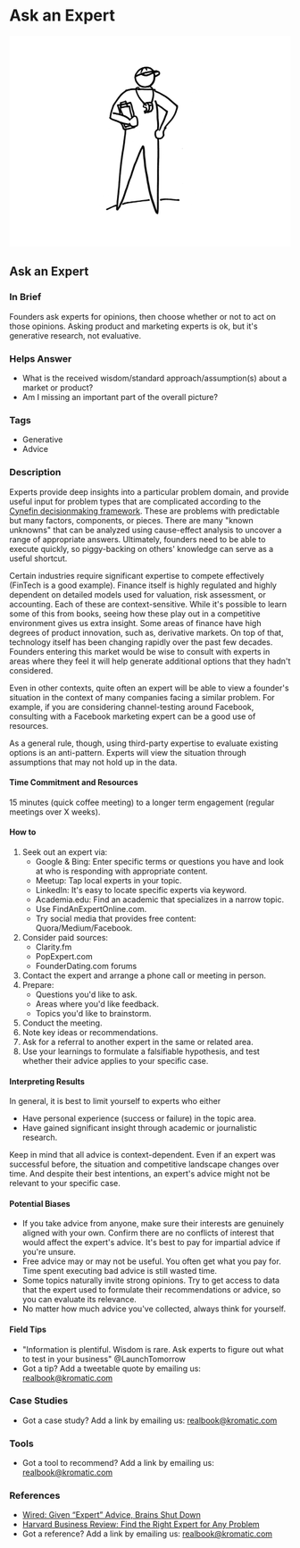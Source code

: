 # Ask an Expert

![](../.gitbook/assets/illustration-full-figure-coach-ask-an-expert.png)

## Ask an Expert

### In Brief

Founders ask experts for opinions, then choose whether or not to act on those opinions. Asking product and marketing experts is ok, but it's generative research, not evaluative.

### Helps Answer

* What is the received wisdom/standard approach/assumption\(s\) about a market or product?
* Am I missing an important part of the overall picture?

### Tags

* Generative
* Advice 

### Description

Experts provide deep insights into a particular problem domain, and provide useful input for problem types that are complicated according to the [Cynefin decisionmaking framework](https://en.wikipedia.org/wiki/Cynefin_framework). These are problems with predictable but many factors, components, or pieces. There are many "known unknowns" that can be analyzed using cause-effect analysis to uncover a range of appropriate answers. Ultimately, founders need to be able to execute quickly, so piggy-backing on others' knowledge can serve as a useful shortcut.

Certain industries require significant expertise to compete effectively \(FinTech is a good example\). Finance itself is highly regulated and highly dependent on detailed models used for valuation, risk assessment, or accounting. Each of these are context-sensitive. While it's possible to learn some of this from books, seeing how these play out in a competitive environment gives us extra insight. Some areas of finance have high degrees of product innovation, such as, derivative markets. On top of that, technology itself has been changing rapidly over the past few decades. Founders entering this market would be wise to consult with experts in areas where they feel it will help generate additional options that they hadn't considered.

Even in other contexts, quite often an expert will be able to view a founder's situation in the context of many companies facing a similar problem. For example,  if you are considering channel-testing around Facebook, consulting with a Facebook marketing expert can be a good use of resources.

As a general rule, though, using third-party expertise to evaluate existing options is an anti-pattern. Experts will view the situation through assumptions that may not hold up in the data.

#### Time Commitment and Resources

15 minutes \(quick coffee meeting\) to a longer term engagement \(regular meetings over X weeks\).

#### How to

1. Seek out an expert via:
   * Google & Bing: Enter specific terms or questions you have and look at who is responding with appropriate content.
   * Meetup: Tap local experts in your topic.
   * LinkedIn: It's easy to locate specific experts via keyword.
   * Academia.edu: Find an academic that specializes in a narrow topic.
   * Use FindAnExpertOnline.com.
   * Try social media that provides free content: Quora/Medium/Facebook.
2. Consider paid sources:
   * Clarity.fm
   * PopExpert.com
   * FounderDating.com forums  
3. Contact the expert and arrange a phone call or meeting in person. 
4. Prepare:
   * Questions you'd like to ask.
   * Areas where you'd like feedback.
   * Topics you'd like to brainstorm.
5. Conduct the meeting.
6. Note key ideas or recommendations.
7. Ask for a referral to another expert in the same or related area.
8. Use your learnings to formulate a falsifiable hypothesis, and test whether their advice applies to your specific case.

#### Interpreting Results

In general, it is best to limit yourself to experts who either

* Have personal experience \(success or failure\) in the topic area.
* Have gained significant insight through academic or journalistic research. 

Keep in mind that all advice is context-dependent. Even if an expert was successful before, the situation and competitive landscape changes over time. And despite their best intentions, an expert's advice might not be relevant to your specific case.

#### Potential Biases

* If you take advice from anyone, make sure their interests are genuinely aligned with your own. Confirm there are no conflicts of interest that would affect the expert's advice. It's best to pay for impartial advice if you're unsure. 
* Free advice may or may not be useful. You often get what you pay for. Time spent executing bad advice is still wasted time. 
* Some topics naturally invite strong opinions. Try to get access to data that the expert used to formulate their recommendations or advice, so you can evaluate its relevance. 
* No matter how much advice you've collected, always think for yourself.

#### Field Tips

* "Information is plentiful. Wisdom is rare. Ask experts to figure out what to test in your business" @LaunchTomorrow
* Got a tip? Add a tweetable quote by emailing us: [realbook@kromatic.com](mailto:realbook@kromatic.com)

### Case Studies

* Got a case study? Add a link by emailing us: [realbook@kromatic.com](mailto:realbook@kromatic.com) 

### Tools

* Got a tool to recommend? Add a link by emailing us: [realbook@kromatic.com](mailto:realbook@kromatic.com)

### References

* [Wired: Given “Expert” Advice, Brains Shut Down](https://www.wired.com/2009/03/financebrain)
* [Harvard Business Review: Find the Right Expert for Any Problem](https://hbr.org/2014/12/find-the-right-expert-for-any-problem)
* Got a reference? Add a link by emailing us: [realbook@kromatic.com](https://github.com/trikro/the-real-startup-book/tree/6a17bc36666863334ffdefad4f2a9abf3e12ce13/part5-generative_product_research/realbook@kromatic.com)

